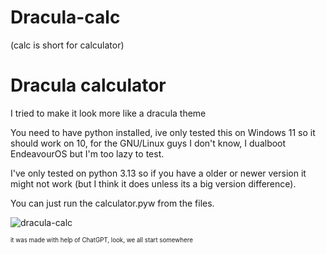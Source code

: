 # Dracula-calc
(calc is short for calculator)

# Dracula calculator
I tried to make it look more like a dracula theme

You need to have python installed, ive only tested this on Windows 11 so it should work on 10, for the GNU/Linux guys I don't know, I dualboot EndeavourOS but I'm too lazy to test.

I've only tested on python 3.13 so if you have a older or newer version it might not work (but I think it does unless its a big version difference).

You can just run the calculator.pyw from the files.

![dracula-calc](https://github.com/user-attachments/assets/9dbcf6f5-252e-4e95-8fdf-1547ff4d4b84)

<sub><sup>it was made with help of ChatGPT, look, we all start somewhere</sup></sub>
